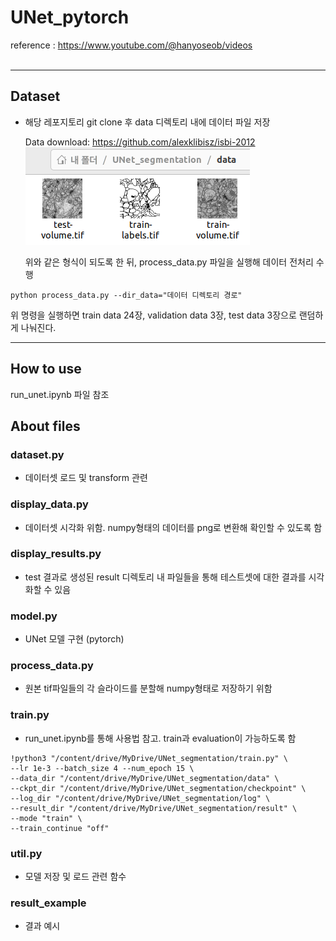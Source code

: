 # UNet_pytorch
reference
: https://www.youtube.com/@hanyoseob/videos  
</br>



---
## Dataset
- 해당 레포지토리 git clone 후 data 디렉토리 내에 데이터 파일 저장
  
  Data download: https://github.com/alexklibisz/isbi-2012  
  ![Alt text](image.png)
    
    위와 같은 형식이 되도록 한 뒤, process_data.py 파일을 실행해 데이터 전처리 수행

```
python process_data.py --dir_data="데이터 디렉토리 경로"
```
위 명령을 실행하면 train data 24장, validation data 3장, test data 3장으로 랜덤하게 나눠진다.

---

## How to use
run_unet.ipynb 파일 참조

## About files
### dataset.py
- 데이터셋 로드 및 transform 관련 

### display_data.py
- 데이터셋 시각화 위함. numpy형태의 데이터를 png로 변환해 확인할 수 있도록 함

### display_results.py
- test 결과로 생성된 result 디렉토리 내 파일들을 통해 테스트셋에 대한 결과를 시각화할 수 있음

### model.py
- UNet 모델 구현 (pytorch)

### process_data.py
- 원본 tif파일들의 각 슬라이드를 분할해 numpy형태로 저장하기 위함

### train.py
- run_unet.ipynb를 통해 사용법 참고. train과 evaluation이 가능하도록 함
```
!python3 "/content/drive/MyDrive/UNet_segmentation/train.py" \
--lr 1e-3 --batch_size 4 --num_epoch 15 \
--data_dir "/content/drive/MyDrive/UNet_segmentation/data" \
--ckpt_dir "/content/drive/MyDrive/UNet_segmentation/checkpoint" \
--log_dir "/content/drive/MyDrive/UNet_segmentation/log" \
--result_dir "/content/drive/MyDrive/UNet_segmentation/result" \
--mode "train" \
--train_continue "off"
```

### util.py
- 모델 저장 및 로드 관련 함수

### result_example
- 결과 예시